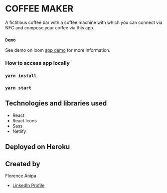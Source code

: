 # COFFEE MAKER

A fictitious coffee bar with a coffee machine with which you can connect via NFC and compose your coffee via this app. 

### `Demo`

See demo on loom [app demo](https://www.loom.com/share/88cb1936ef704b86bb8fdf6279d1c6ab) for more information.

### How to access app locally

### `yarn install`

### `yarn start`

## Technologies and libraries used

- React
- React Icons
- Sass
- Netlify

## Deployed on Heroku

## Created by

Florence Anipa

- [LinkedIn Profile](https://www.linkedin.com/in/florence-mawu-femo-anipa/)
